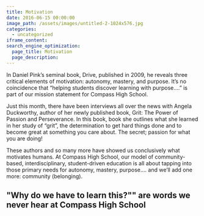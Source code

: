 ```yaml
---
title: Motivation
date: 2016-06-15 00:00:00
image_path: /assets/images/untitled-2-1024x576.jpg
categories:
  - uncategorized
iframe_content:
search_engine_optimization:
  page_title: Motivation
  page_description:
---
```



In Daniel Pink’s seminal book, Drive, published in 2009, he reveals three critical elements of motivation: autonomy, mastery, and purpose.  It’s no coincidence that “helping students discover learning with purpose….” is part of our mission statement for Compass High School.

Just this month, there have been interviews all over the news with Angela Duckworthy, author of her newly published book, Grit: The Power of Passion and Perseverance.  In this book, book she outlines what she learned in her study of “grit”, the determination to get hard things done and to become great at something you care about. The secret; passion for what you are doing!

These authors and so many more have showed us conclusively what motivates humans. At Compass High School, our model of community-based, interdisciplinary, student-driven education is all about tapping into those primary needs for autonomy, mastery, purpose…. and we’ll add one more: community (belonging).

## "Why do we have to learn this?"" are words we never hear at Compass High School